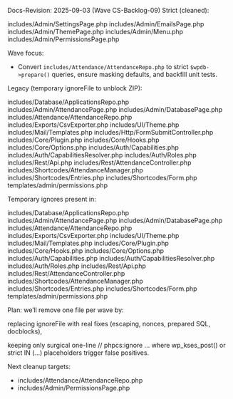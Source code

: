 Docs-Revision: 2025-09-03 (Wave CS-Backlog-09)
Strict (cleaned):

includes/Admin/SettingsPage.php
includes/Admin/EmailsPage.php
includes/Admin/ThemePage.php
includes/Admin/Menu.php
includes/Admin/PermissionsPage.php

Wave focus:
- Convert `includes/Attendance/AttendanceRepo.php` to strict `$wpdb->prepare()` queries, ensure masking defaults, and backfill unit tests.

Legacy (temporary ignoreFile to unblock ZIP):

includes/Database/ApplicationsRepo.php
includes/Admin/AttendancePage.php
includes/Admin/DatabasePage.php
includes/Attendance/AttendanceRepo.php
includes/Exports/CsvExporter.php
includes/UI/Theme.php
includes/Mail/Templates.php
includes/Http/FormSubmitController.php
includes/Core/Plugin.php
includes/Core/Hooks.php
includes/Core/Options.php
includes/Auth/Capabilities.php
includes/Auth/CapabilitiesResolver.php
includes/Auth/Roles.php
includes/Rest/Api.php
includes/Rest/AttendanceController.php
includes/Shortcodes/AttendanceManager.php
includes/Shortcodes/Entries.php
includes/Shortcodes/Form.php
templates/admin/permissions.php

Temporary ignores present in:

includes/Database/ApplicationsRepo.php
includes/Admin/AttendancePage.php
includes/Admin/DatabasePage.php
includes/Attendance/AttendanceRepo.php
includes/Exports/CsvExporter.php
includes/UI/Theme.php
includes/Mail/Templates.php
includes/Core/Plugin.php
includes/Core/Hooks.php
includes/Core/Options.php
includes/Auth/Capabilities.php
includes/Auth/CapabilitiesResolver.php
includes/Auth/Roles.php
includes/Rest/Api.php
includes/Rest/AttendanceController.php
includes/Shortcodes/AttendanceManager.php
includes/Shortcodes/Entries.php
includes/Shortcodes/Form.php
templates/admin/permissions.php

Plan:
we’ll remove one file per wave by:

replacing ignoreFile with real fixes (escaping, nonces, prepared SQL, docblocks),

keeping only surgical one-line // phpcs:ignore … where wp_kses_post() or strict IN (…) placeholders trigger false positives.

Next cleanup targets:
- includes/Attendance/AttendanceRepo.php
- includes/Admin/PermissionsPage.php
